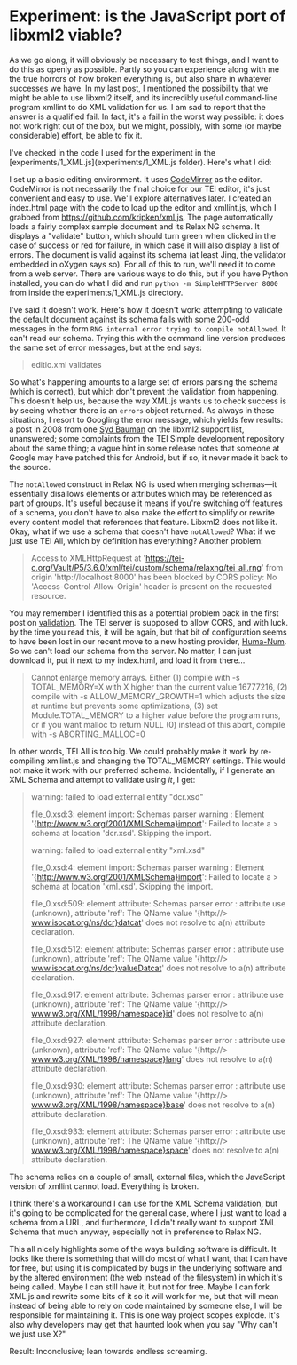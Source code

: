 # Experiment: is the JavaScript port of libxml2 viable?

As we go along, it will obviously be necessary to test things, and I want to do this as openly as possible. Partly so you can experience along with me the true horrors of how broken everything is, but also share in whatever successes we have. In my last [post](validation-2.md), I mentioned the possibility that we might be able to use libxml2 itself, and its incredibly useful command-line program xmllint to do XML validation for us. I am sad to report that the answer is a qualified fail. In fact, it's a fail in the worst way possible: it does not work right out of the box, but we might, possibly, with some (or maybe considerable) effort, be able to fix it. 

I've checked in the code I used for the experiment in the [experiments/1_XML.js](experiments/1_XML.js folder). Here's what I did:

I set up a basic editing environment. It uses [CodeMirror](https://codemirror.net/) as the editor. CodeMirror is not necessarily the final choice for our TEI editor, it's just convenient and easy to use. We'll explore alternatives later. I created an index.html page with the code to load up the editor and xmllint.js, which I grabbed from https://github.com/kripken/xml.js. The page automatically loads a fairly complex sample document and its Relax NG schema. It displays a "validate" button, which should turn green when clicked in the case of success or red for failure, in which case it will also display a list of errors. The document is valid against its schema (at least Jing, the validator embedded in oXygen says so). For all of this to run, we'll need it to come from a web server. There are various ways to do this, but if you have Python installed, you can do what I did and run `python -m SimpleHTTPServer 8000` from inside the experiments/1_XML.js directory.

I've said it doesn't work. Here's how it doesn't work: attempting to validate the default document against its schema fails with some 200-odd messages in the form `RNG internal error trying to compile notAllowed`. It can't read our schema. Trying this with the command line version produces the same set of error messages, but at the end says:

> editio.xml validates

So what's happening amounts to a large set of errors parsing the schema (which is correct), but which don't prevent the validation from happening. This doesn't help us, because the way XML.js wants us to check success is by seeing whether there is an `errors` object returned. As always in these situations, I resort to Googling the error message, which yields few results: a post in 2008 from one [Syd Bauman](https://github.com/sydb) on the libxml2 support list, unanswered; some complaints from the TEI Simple development repository about the same thing; a vague hint in some release notes that someone at Google may have patched this for Android, but if so, it never made it back to the source. 

The `notAllowed` construct in Relax NG is used when merging schemas—it essentially disallows elements or attributes which may be referenced as part of groups. It's useful because it means if you're switching off features of a schema, you don't have to also make the effort to simplify or rewrite every content model that references that feature. Libxml2 does not like it. Okay, what if we use a schema that doesn't have `notAllowed`? What if we just use TEI All, which by definition has everything? Another problem:

> Access to XMLHttpRequest at 'https://tei-c.org/Vault/P5/3.6.0/xml/tei/custom/schema/relaxng/tei_all.rng' from origin 'http://localhost:8000' has been blocked by CORS policy: No 'Access-Control-Allow-Origin' header is present on the requested resource.

You may remember I identified this as a potential problem back in the first post on [validation](validation.md). The TEI server is supposed to allow CORS, and with luck. by the time you read this, it will be again, but that bit of configuration seems to have been lost in our recent move to a new hosting provider, [Huma-Num](https://www.huma-num.fr/). So we can't load our schema from the server. No matter, I can just download it, put it next to my index.html, and load it from there...

> Cannot enlarge memory arrays. Either (1) compile with  -s TOTAL_MEMORY=X  with X higher than the current value 16777216, (2) compile with  -s ALLOW_MEMORY_GROWTH=1  which adjusts the size at runtime but prevents some optimizations, (3) set Module.TOTAL_MEMORY to a higher value before the program runs, or if you want malloc to return NULL (0) instead of this abort, compile with  -s ABORTING_MALLOC=0 

In other words, TEI All is too big. We could probably make it work by re-compiling xmllint.js and changing the TOTAL_MEMORY settings. This would not make it work with our preferred schema. Incidentally, if I generate an XML Schema and attempt to validate using *it*, I get: 

> warning: failed to load external entity "dcr.xsd"
>
> file_0.xsd:3: element import: Schemas parser warning : Element '{http://www.w3.org/2001/XMLSchema}import': Failed to locate a > schema at location 'dcr.xsd'. Skipping the import.
>
> warning: failed to load external entity "xml.xsd"
>
> file_0.xsd:4: element import: Schemas parser warning : Element '{http://www.w3.org/2001/XMLSchema}import': Failed to locate a > schema at location 'xml.xsd'. Skipping the import.
>
> file_0.xsd:509: element attribute: Schemas parser error : attribute use (unknown), attribute 'ref': The QName value '{http://> www.isocat.org/ns/dcr}datcat' does not resolve to a(n) attribute declaration.
>
> file_0.xsd:512: element attribute: Schemas parser error : attribute use (unknown), attribute 'ref': The QName value '{http://> www.isocat.org/ns/dcr}valueDatcat' does not resolve to a(n) attribute declaration.
>
> file_0.xsd:917: element attribute: Schemas parser error : attribute use (unknown), attribute 'ref': The QName value '{http://> www.w3.org/XML/1998/namespace}id' does not resolve to a(n) attribute declaration.
>
> file_0.xsd:927: element attribute: Schemas parser error : attribute use (unknown), attribute 'ref': The QName value '{http://> www.w3.org/XML/1998/namespace}lang' does not resolve to a(n) attribute declaration.
>
> file_0.xsd:930: element attribute: Schemas parser error : attribute use (unknown), attribute 'ref': The QName value '{http://> www.w3.org/XML/1998/namespace}base' does not resolve to a(n) attribute declaration.
>
> file_0.xsd:933: element attribute: Schemas parser error : attribute use (unknown), attribute 'ref': The QName value '{http://> www.w3.org/XML/1998/namespace}space' does not resolve to a(n) attribute declaration.

The schema relies on a couple of small, external files, which the JavaScript version of xmllint cannot load. Everything is broken.

I think there's a workaround I can use for the XML Schema validation, but it's going to be complicated for the general case, where I just want to load a schema from a URL, and furthermore, I didn't really want to support XML Schema that much anyway, especially not in preference to Relax NG. 

This all nicely highlights some of the ways building software is difficult. It looks like there is something that will do most of what I want, that I can have for free, but using it is complicated by bugs in the underlying software and by the altered environment (the web instead of the filesystem) in which it's being called. Maybe I can still have it, but not for free. Maybe I can fork XML.js and rewrite some bits of it so it will work for me, but that will mean instead of being able to rely on code maintained by someone else, I will be responsible for maintaining it. This is one way project scopes explode. It's also why developers may get that haunted look when you say "Why can't we just use X?"

Result: Inconclusive; lean towards endless screaming.